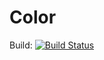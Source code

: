 # Color

Build: [![Build Status](https://travis-ci.org/progeja/color.svg?branch=master)](https://travis-ci.org/progeja/color)

